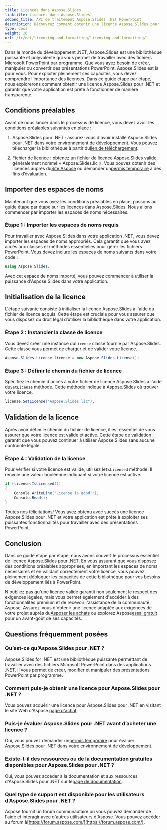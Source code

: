```yaml
---
title: Licences dans Aspose.Slides
linktitle: Licences dans Aspose.Slides
second_title: API de traitement Aspose.Slides .NET PowerPoint
description: Découvrez comment obtenir une licence Aspose.Slides pour .NET et libérer la puissance de la manipulation PowerPoint dans vos applications .NET.
type: docs
weight: 10
url: /fr/net/licensing-and-formatting/licensing-and-formatting/
---
```


Dans le monde du développement .NET, Aspose.Slides est une bibliothèque puissante et polyvalente qui vous permet de travailler avec des fichiers Microsoft PowerPoint par programme. Que vous ayez besoin de créer, manipuler ou convertir des présentations PowerPoint, Aspose.Slides est là pour vous. Pour exploiter pleinement ses capacités, vous devez comprendre l’importance des licences. Dans ce guide étape par étape, nous explorerons comment obtenir une licence Aspose.Slides pour .NET et garantir que votre application est prête à fonctionner de manière transparente.

## Conditions préalables

Avant de nous lancer dans le processus de licence, vous devez avoir les conditions préalables suivantes en place :

1. Aspose.Slides pour .NET : assurez-vous d'avoir installé Aspose.Slides pour .NET dans votre environnement de développement. Vous pouvez télécharger la bibliothèque à partir du[lien de téléchargement](https://releases.aspose.com/slides/net/).

2.  Fichier de licence : obtenez un fichier de licence Aspose.Slides valide, généralement nommé « Aspose.Slides.lic ». Vous pouvez obtenir des licences auprès du[Site Aspose](https://purchase.aspose.com/buy) ou demander un[permis temporaire](https://purchase.aspose.com/temporary-license/) à des fins d’évaluation.

## Importer des espaces de noms

Maintenant que vous avez les conditions préalables en place, passons au guide étape par étape sur les licences dans Aspose.Slides. Nous allons commencer par importer les espaces de noms nécessaires.

### Étape 1 : Importer les espaces de noms requis

Pour travailler avec Aspose.Slides dans votre application .NET, vous devez importer les espaces de noms appropriés. Cela garantit que vous avez accès aux classes et méthodes essentielles pour gérer les fichiers PowerPoint. Vous devez inclure les espaces de noms suivants dans votre code :

```csharp
using Aspose.Slides;
```

Avec cet espace de noms importé, vous pouvez commencer à utiliser la puissance d'Aspose.Slides dans votre application.

## Initialisation de la licence

L'étape suivante consiste à initialiser la licence Aspose.Slides à l'aide du fichier de licence acquis. Cette étape est cruciale pour vous assurer que vous disposez du droit légal d’utiliser la bibliothèque dans votre application.

### Étape 2 : Instancier la classe de licence

 Vous devez créer une instance du`License` classe fournie par Aspose.Slides. Cette classe vous permet de charger et de valider votre licence.

```csharp
Aspose.Slides.License license = new Aspose.Slides.License();
```

### Étape 3 : Définir le chemin du fichier de licence

 Spécifiez le chemin d'accès à votre fichier de licence Aspose.Slides à l'aide du`SetLicense` méthode. Cette méthode indique à Aspose.Slides où trouver votre licence.

```csharp
license.SetLicense("Aspose.Slides.lic");
```

## Validation de la licence

Après avoir défini le chemin du fichier de licence, il est essentiel de vous assurer que votre licence est valide et active. Cette étape de validation garantit que vous pouvez continuer à utiliser Aspose.Slides sans aucune contrainte légale.

### Étape 4 : Validation de la licence

 Pour vérifier si votre licence est valide, utilisez le`IsLicensed` méthode. Il renvoie une valeur booléenne indiquant si votre licence est active.

```csharp
if (license.IsLicensed())
{
    Console.WriteLine("License is good!");
    Console.Read();
}
```

Toutes nos félicitations! Vous avez obtenu avec succès une licence Aspose.Slides pour .NET et votre application est prête à exploiter ses puissantes fonctionnalités pour travailler avec des présentations PowerPoint.

## Conclusion

Dans ce guide étape par étape, nous avons couvert le processus essentiel de licence Aspose.Slides pour .NET. En vous assurant que vous disposez des conditions préalables appropriées, en important les espaces de noms nécessaires et en validant correctement votre licence, vous pouvez pleinement débloquer les capacités de cette bibliothèque pour vos besoins de développement liés à PowerPoint.

 N'oubliez pas qu'une licence valide garantit non seulement le respect des exigences légales, mais vous permet également d'accéder à des fonctionnalités premium et de recevoir l'assistance de la communauté Aspose. Assurez-vous d'obtenir une licence adaptée aux exigences de votre projet auprès du[Asposer les achats](https://purchase.aspose.com/buy) ou explorez Aspose[essai gratuit](https://releases.aspose.com/) pour un avant-goût de ses capacités.

## Questions fréquemment posées

### Qu’est-ce qu’Aspose.Slides pour .NET ?
Aspose.Slides for .NET est une bibliothèque puissante permettant de travailler avec des fichiers Microsoft PowerPoint dans des applications .NET. Il vous permet de créer, modifier et manipuler des présentations PowerPoint par programme.

### Comment puis-je obtenir une licence pour Aspose.Slides pour .NET ?
 Vous pouvez acquérir une licence pour Aspose.Slides pour .NET en visitant le site Web d'Aspose.[page d'achat](https://purchase.aspose.com/buy).

### Puis-je évaluer Aspose.Slides pour .NET avant d’acheter une licence ?
 Oui, vous pouvez demander un[permis temporaire](https://purchase.aspose.com/temporary-license/) pour évaluer Aspose.Slides pour .NET dans votre environnement de développement.

### Existe-t-il des ressources ou de la documentation gratuites disponibles pour Aspose.Slides pour .NET ?
 Oui, vous pouvez accéder à la documentation et aux ressources d'Aspose.Slides pour .NET sur le[page de documentation](https://reference.aspose.com/slides/net/).

### Quel type de support est disponible pour les utilisateurs d’Aspose.Slides pour .NET ?
 Aspose fournit un forum communautaire où vous pouvez demander de l'aide et interagir avec d'autres utilisateurs d'Aspose. Vous pouvez accéder au forum à[https://forum.aspose.com/](https://forum.aspose.com/).